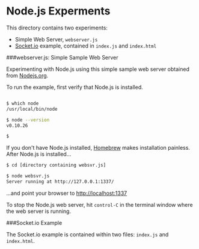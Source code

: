 Node.js Experments
===

This directory contains two experiments:

* Simple Web Server, `webserver.js`
* [Socket.io](http://socket.io) example, contained in `index.js` and `index.html`


###webserver.js: Simple Sample Web Server

Experimenting with Node.js using this simple sample web server obtained from [Nodejs.org](http://nodejs.org).

To run the example, first verify that Node.js is installed.

```bash

$ which node
/usr/local/bin/node

$ node --version
v0.10.26

$ 

```
If you don't have Node.js installed, [Homebrew](http://brew.sh/) makes installation painless. After Node.js is installed...

```bash
$ cd [directory containing websvr.js]

$ node websvr.js
Server running at http://127.0.0.1:1337/

```

...and point your browser to [http://localhost:1337](http://localhost:1337)

To stop the Node.js web server, hit `control-C` in the terminal window where the web server is running.


###Socket.io Example

The Socket.io example is contained within two files: `index.js` and `index.html`.

